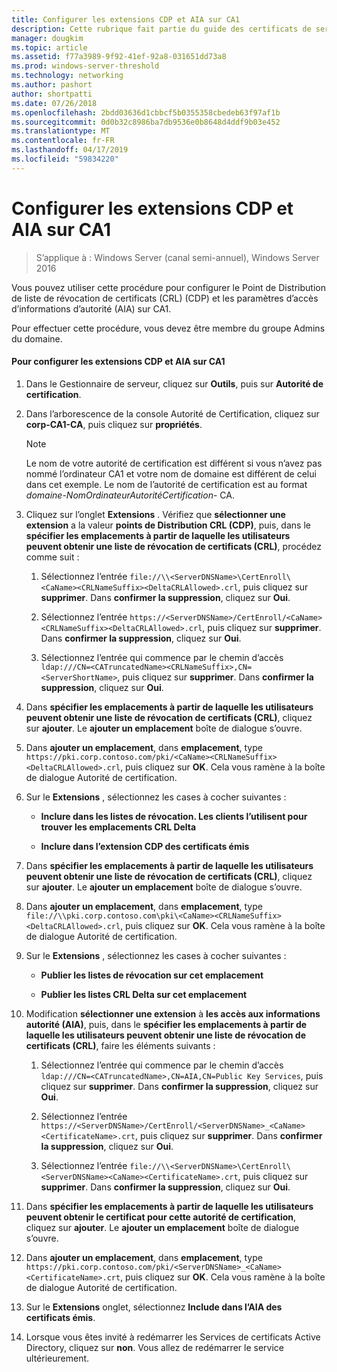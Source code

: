 ```yaml
---
title: Configurer les extensions CDP et AIA sur CA1
description: Cette rubrique fait partie du guide des certificats de serveur de déploiement pour les déploiements de sans fil et câblé à 802.1 X
manager: dougkim
ms.topic: article
ms.assetid: f77a3989-9f92-41ef-92a8-031651dd73a8
ms.prod: windows-server-threshold
ms.technology: networking
ms.author: pashort
author: shortpatti
ms.date: 07/26/2018
ms.openlocfilehash: 2bdd03636d1cbbcf5b0355358cbedeb63f97af1b
ms.sourcegitcommit: 0d0b32c8986ba7db9536e0b8648d4ddf9b03e452
ms.translationtype: MT
ms.contentlocale: fr-FR
ms.lasthandoff: 04/17/2019
ms.locfileid: "59834220"
---
```

# <a name="configure-the-cdp-and-aia-extensions-on-ca1"></a>Configurer les extensions CDP et AIA sur CA1

>S’applique à : Windows Server (canal semi-annuel), Windows Server 2016

Vous pouvez utiliser cette procédure pour configurer le Point de Distribution de liste de révocation de certificats (CRL) (CDP) et les paramètres d’accès d’informations d’autorité (AIA) sur CA1.  
  
Pour effectuer cette procédure, vous devez être membre du groupe Admins du domaine.  
  
#### <a name="to-configure-the-cdp-and-aia-extensions-on-ca1"></a>Pour configurer les extensions CDP et AIA sur CA1  
  
1.  Dans le Gestionnaire de serveur, cliquez sur **Outils**, puis sur **Autorité de certification**.  
  
2.  Dans l’arborescence de la console Autorité de Certification, cliquez sur **corp-CA1-CA**, puis cliquez sur **propriétés**.  
  
    > [!NOTE]  
    > Le nom de votre autorité de certification est différent si vous n’avez pas nommé l’ordinateur CA1 et votre nom de domaine est différent de celui dans cet exemple. Le nom de l’autorité de certification est au format *domaine*-*NomOrdinateurAutoritéCertification*- CA.  
  
3.  Cliquez sur l’onglet **Extensions** . Vérifiez que **sélectionner une extension** a la valeur **points de Distribution CRL (CDP)**, puis, dans le **spécifier les emplacements à partir de laquelle les utilisateurs peuvent obtenir une liste de révocation de certificats (CRL)**, procédez comme suit :  
  
    1.  Sélectionnez l’entrée `file://\\<ServerDNSName>\CertEnroll\<CaName><CRLNameSuffix><DeltaCRLAllowed>.crl`, puis cliquez sur **supprimer**. Dans **confirmer la suppression**, cliquez sur **Oui**.  
  
    2.  Sélectionnez l’entrée `https://<ServerDNSName>/CertEnroll/<CaName><CRLNameSuffix><DeltaCRLAllowed>.crl`, puis cliquez sur **supprimer**. Dans **confirmer la suppression**, cliquez sur **Oui**.  
  
    3.  Sélectionnez l’entrée qui commence par le chemin d’accès `ldap:///CN=<CATruncatedName><CRLNameSuffix>,CN=<ServerShortName>`, puis cliquez sur **supprimer**. Dans **confirmer la suppression**, cliquez sur **Oui**.  
  
4.  Dans **spécifier les emplacements à partir de laquelle les utilisateurs peuvent obtenir une liste de révocation de certificats (CRL)**, cliquez sur **ajouter**. Le **ajouter un emplacement** boîte de dialogue s’ouvre.  
  
5.  Dans **ajouter un emplacement**, dans **emplacement**, type `https://pki.corp.contoso.com/pki/<CaName><CRLNameSuffix><DeltaCRLAllowed>.crl`, puis cliquez sur **OK**. Cela vous ramène à la boîte de dialogue Autorité de certification.  
  
6.  Sur le **Extensions** , sélectionnez les cases à cocher suivantes :  
  
    -   **Inclure dans les listes de révocation. Les clients l’utilisent pour trouver les emplacements CRL Delta**  
  
    -   **Inclure dans l’extension CDP des certificats émis**  
  
7.  Dans **spécifier les emplacements à partir de laquelle les utilisateurs peuvent obtenir une liste de révocation de certificats (CRL)**, cliquez sur **ajouter**. Le **ajouter un emplacement** boîte de dialogue s’ouvre.  
  
8.  Dans **ajouter un emplacement**, dans **emplacement**, type `file://\\pki.corp.contoso.com\pki\<CaName><CRLNameSuffix><DeltaCRLAllowed>.crl`, puis cliquez sur **OK**. Cela vous ramène à la boîte de dialogue Autorité de certification.  
  
9. Sur le **Extensions** , sélectionnez les cases à cocher suivantes :  
  
    -   **Publier les listes de révocation sur cet emplacement**  
  
    -   **Publier les listes CRL Delta sur cet emplacement**  
  
10. Modification **sélectionner une extension** à **les accès aux informations autorité (AIA)**, puis, dans le **spécifier les emplacements à partir de laquelle les utilisateurs peuvent obtenir une liste de révocation de certificats (CRL)**, faire les éléments suivants :  
  
    1.  Sélectionnez l’entrée qui commence par le chemin d’accès `ldap:///CN=<CATruncatedName>,CN=AIA,CN=Public Key Services`, puis cliquez sur **supprimer**. Dans **confirmer la suppression**, cliquez sur **Oui**.  
  
    2.  Sélectionnez l’entrée `https://<ServerDNSName>/CertEnroll/<ServerDNSName>_<CaName><CertificateName>.crt`, puis cliquez sur **supprimer**. Dans **confirmer la suppression**, cliquez sur **Oui**.  
  
    3.  Sélectionnez l’entrée `file://\\<ServerDNSName>\CertEnroll\<ServerDNSName><CaName><CertificateName>.crt`, puis cliquez sur **supprimer**. Dans **confirmer la suppression**, cliquez sur **Oui**.  
  
11. Dans **spécifier les emplacements à partir de laquelle les utilisateurs peuvent obtenir le certificat pour cette autorité de certification**, cliquez sur **ajouter**. Le **ajouter un emplacement** boîte de dialogue s’ouvre.  
  
12. Dans **ajouter un emplacement**, dans **emplacement**, type `https://pki.corp.contoso.com/pki/<ServerDNSName>_<CaName><CertificateName>.crt`, puis cliquez sur **OK**. Cela vous ramène à la boîte de dialogue Autorité de certification.  
  
13. Sur le **Extensions** onglet, sélectionnez **Include dans l’AIA des certificats émis**.  
  
14. Lorsque vous êtes invité à redémarrer les Services de certificats Active Directory, cliquez sur **non**. Vous allez de redémarrer le service ultérieurement.  
  

